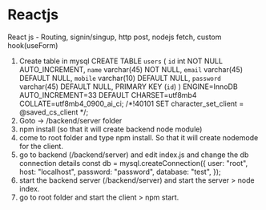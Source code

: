 # Reactjs
React js - Routing, signin/singup, http post, nodejs fetch,  custom hook(useForm)

1) Create table in mysql
    CREATE TABLE `users` (
      `id` int NOT NULL AUTO_INCREMENT,
      `name` varchar(45) NOT NULL,
      `email` varchar(45) DEFAULT NULL,
      `mobile` varchar(10) DEFAULT NULL,
      `password` varchar(45) DEFAULT NULL,
      PRIMARY KEY (`id`)
    ) ENGINE=InnoDB AUTO_INCREMENT=33 DEFAULT CHARSET=utf8mb4 COLLATE=utf8mb4_0900_ai_ci;
    /*!40101 SET character_set_client = @saved_cs_client */;
2) Goto ->  /backend/server folder
3) npm install (so that it will create backend node module)
4) come to root folder and type npm install.  So that it will create nodemode for the client.
5) go to backend (/backend/server) and edit index.js and change the db connection details
      const db = mysql.createConnection({
        user: "root",
        host: "localhost",
        password: "password",
        database: "test",
      });
 6) start the backend server (/backend/server) and start the server > node index.
 7) go to root folder and start the client > npm start.
